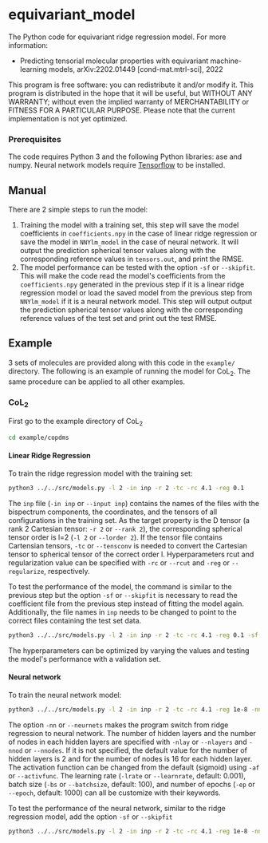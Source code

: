 # equivariant_model

The Python code for equivariant ridge regression model. For more information:
* Predicting tensorial molecular properties with equivariant machine-learning models, arXiv:2202.01449 [cond-mat.mtrl-sci], 2022

This program is free software: you can redistribute it and/or modify it. This program is distributed in the hope that it will be useful, but WITHOUT ANY WARRANTY; without even the implied warranty of MERCHANTABILITY or FITNESS FOR A PARTICULAR PURPOSE. Please note that the current implementation is not yet optimized.

### Prerequisites
The code requires Python 3 and the following Python libraries: ase and numpy. Neural network models require [Tensorflow](https://www.tensorflow.org/) to be installed.

## Manual
There are 2 simple steps to run the model:
1. Training the model with a training set, this step will save the model coefficients in `coefficients.npy` in the case of linear ridge regression or save the model in `NNYlm_model` in the case of neural network. It will output the prediction spherical tensor values along with the corresponding reference values in `tensors.out`, and print the RMSE.
2. The model performance can be tested with the option `-sf` or `--skipfit`. This will make the code read the model's coefficients from the `coefficients.npy` generated in the previous step if it is a linear ridge regression model or load the saved model from the previous step from `NNYlm_model` if it is a neural network model. This step will output output the prediction spherical tensor values along with the corresponding reference values of the test set and print out the test RMSE.

## Example
3 sets of molecules are provided along with this code in the `example/` directory. The following is an example of running the model for CoL<sub>2</sub>. The same procedure can be applied to all other examples.

### CoL<sub>2</sub>
First go to the example directory of CoL<sub>2</sub>

```sh
cd example/copdms
```

#### Linear Ridge Regression
To train the ridge regression model with the training set: 
```sh
python3 ../../src/models.py -l 2 -in inp -r 2 -tc -rc 4.1 -reg 0.1
```

The `inp` file (`-in inp` or `--input inp`) contains the names of the files with the bispectrum components, the coordinates, and the tensors of all configurations in the training set. As the target property is the D tensor (a rank 2 Cartesian tensor: `-r 2` or `--rank 2`), the corresponding spherical tensor order is l=2 (`-l 2` or `--lorder 2`). If the tensor file contains Cartensian tensors, `-tc` or `--tensconv` is needed to convert the Cartesian tensor to spherical tensor of the correct order l. Hyperparameters rcut and regularization value can be specified with `-rc` or `--rcut` and `-reg` or `--regularize`, respectively.


To test the performance of the model, the command is similar to the previous step but the option `-sf` or `--skipfit` is necessary to read the coefficient file from the previous step instead of fitting the model again. Additionally, the file names in `inp` needs to be changed to point to the correct files containing the test set data.
```sh
python3 ../../src/models.py -l 2 -in inp -r 2 -tc -rc 4.1 -reg 0.1 -sf
```

The hyperparameters can be optimized by varying the values and testing the model's performance with a validation set.

#### Neural network
To train the neural network model:
```sh
python3 ../../src/models.py -l 2 -in inp -r 2 -tc -rc 4.1 -reg 1e-8 -nn -nlay 3 -nnod 32 32 16
```

The option `-nn` or `--neurnets` makes the program switch from ridge regression to neural network. The number of hidden layers and the number of nodes in each hidden layers are specified with `-nlay` or `--nlayers` and `-nnod` or `--nnodes`. If it is not specified, the default value for the number of hidden layers is 2 and for the number of nodes is 16 for each hidden layer. The activation function can be changed from the default (sigmoid) using `-af` or `--activfunc`. The learning rate (`-lrate` or `--learnrate`, default: 0.001), batch size (`-bs` or `--batchsize`, default: 100), and number of epochs (`-ep` or `--epoch`, default: 1000) can all be customize with their keywords.

To test the performance of the neural network, similar to the ridge regression model, add the option `-sf` or `--skipfit`
```sh
python3 ../../src/models.py -l 2 -in inp -r 2 -tc -rc 4.1 -reg 1e-8 -nn -nlay 3 -nnod 32 32 16 -sf
```
